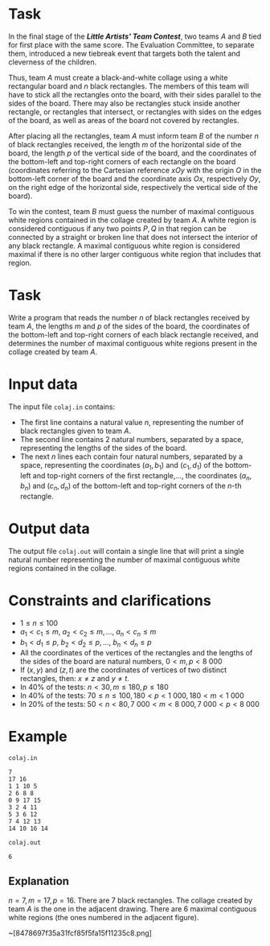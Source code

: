 ﻿# Task

In the final stage of the **_Little Artists' Team Contest_**, two teams $A$ and $B$ tied for first place with the same score. The Evaluation Committee, to separate them, introduced a new tiebreak event that targets both the talent and cleverness of the children.

Thus, team $A$ must create a black-and-white collage using a white rectangular board and $n$ black rectangles. The members of this team will have to stick all the rectangles onto the board, with their sides parallel to the sides of the board. There may also be rectangles stuck inside another rectangle, or rectangles that intersect, or rectangles with sides on the edges of the board, as well as areas of the board not covered by rectangles.

After placing all the rectangles, team $A$ must inform team $B$ of the number $n$ of black rectangles received, the length $m$ of the horizontal side of the board, the length $p$ of the vertical side of the board, and the coordinates of the bottom-left and top-right corners of each rectangle on the board (coordinates referring to the Cartesian reference $xOy$ with the origin $O$ in the bottom-left corner of the board and the coordinate axis $Ox$, respectively $Oy$, on the right edge of the horizontal side, respectively the vertical side of the board).

To win the contest, team $B$ must guess the number of maximal contiguous white regions contained in the collage created by team $A$. A white region is considered contiguous if any two points $P, Q$ in that region can be connected by a straight or broken line that does not intersect the interior of any black rectangle. A maximal contiguous white region is considered maximal if there is no other larger contiguous white region that includes that region.

# Task

Write a program that reads the number $n$ of black rectangles received by team $A$, the lengths $m$ and $p$ of the sides of the board, the coordinates of the bottom-left and top-right corners of each black rectangle received, and determines the number of maximal contiguous white regions present in the collage created by team $A$.

# Input data

The input file `colaj.in` contains:
- The first line contains a natural value $n$, representing the number of black rectangles given to team $A$.
- The second line contains $2$ natural numbers, separated by a space, representing the lengths of the sides of the board.
- The next $n$ lines each contain four natural numbers, separated by a space, representing the coordinates $(a_1, b_1)$ and $(c_1, d_1)$ of the bottom-left and top-right corners of the first rectangle,..., the coordinates $(a_n, b_n)$ and $(c_n, d_n)$ of the bottom-left and top-right corners of the $n$-th rectangle.

# Output data

The output file `colaj.out` will contain a single line that will print a single natural number representing the number of maximal contiguous white regions contained in the collage.

# Constraints and clarifications

* $1 \leq n \leq 100$
* $a_1 < c_1 \leq m, \ a_2 < c_2 \leq m, ..., \ a_n < c_n \leq m$
* $b_1 < d_1 \leq p, \ b_2 < d_2 \leq p, ..., \ b_n < d_n \leq p$
* All the coordinates of the vertices of the rectangles and the lengths of the sides of the board are natural numbers, $0 < m, p < 8 \ 000$
* If $(x, y)$ and $(z, t)$ are the coordinates of vertices of two distinct rectangles, then: $x≠z$ and $y≠t$.
* In $40\%$ of the tests: $n < 30, m \leq 180, p \leq 180$
* In $40\%$ of the tests: $70 \leq n \leq 100, 180 < p < 1 \ 000, 180 < m < 1 \ 000$
* In $20\%$ of the tests: $50 < n < 80, 7 \ 000 < m < 8 \ 000, 7 \ 000 < p < 8 \ 000$

# Example

`colaj.in`
```
7
17 16
1 1 10 5
2 6 8 8
0 9 17 15
3 2 4 11
5 3 6 12
7 4 12 13
14 10 16 14
```

`colaj.out`
```
6
```

## Explanation

$n=7, m=17, p=16.$
There are $7$ black rectangles.
The collage created by team $A$ is the one in the adjacent drawing. There are $6$ maximal contiguous white regions (the ones numbered in the adjacent figure).

~[8478697f35a31fcf85f5fa15f11235c8.png]